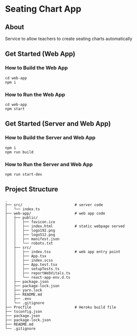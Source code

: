 # Seating Chart App

## About

Service to allow teachers to create seating charts automatically

## Get Started (Web App)

### How to Build the Web App

```
cd web-app
npm i
```

### How to Run the Web App

```
cd web-app
npm start
```

## Get Started (Server and Web App)

### How to Build the Server and Web App

```
npm i
npm run build
```

### How to Run the Server and Web App

```
npm run start-dev
```

## Project Structure

```
.
├── src/                        # server code
│   └── index.ts
├── web-app/                    # web app code
│   ├── public/
│   │   ├── favicon.ico
│   │   ├── index.html          # static webpage served
│   │   ├── logo192.png
│   │   ├── logo512.png
│   │   ├── manifest.json
│   │   └── robots.txt
│   ├── src/
│   │   ├── index.tsx           # web app entry point
│   │   ├── App.tsx
│   │   ├── index.scss
│   │   ├── App.test.tsx
│   │   ├── setupTests.ts
│   │   ├── reportWebVitals.ts
│   │   └── react-app-env.d.ts
│   ├── package.json
│   ├── package-lock.json
│   ├── yarn.lock
│   ├── README.md
│   ├── .env
│   └── .gitignore
├── Procfile                    # Heroku build file
├── tsconfig.json
├── package.json
├── package-lock.json
├── README.md
└── .gitignore
```